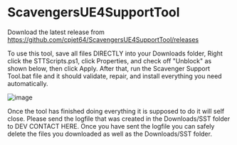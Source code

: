 # ScavengersUE4SupportTool

Download the latest release from https://github.com/cpjet64/ScavengersUE4SupportTool/releases

To use this tool, save all files DIRECTLY into your Downloads folder, Right click the STTScripts.ps1, click Properties,
and check off "Unblock" as shown below, then click Apply. After that, run the Scavenger Support Tool.bat file
and it should validate, repair, and install everything you need automatically.
  
  
  ![image](https://user-images.githubusercontent.com/38527447/116703835-b747ef00-a998-11eb-8187-53ea3c6c85b0.png)

Once the tool has finished doing everything it is supposed to do it will self close. Please send the logfile that was created in the Downloads/SST folder to DEV CONTACT HERE.
Once you have sent the logfile you can safely delete the files you downloaded as well as the Downloads/SST folder.
